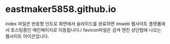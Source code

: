 # eastmaker5858.github.io

index 파일은 반응형 인트로 화면에서 슬라이드를 완료하면 imweb 웹사이트 플랫폼에서 호스팅중인 메인페이지로 이동됩니다./
favicon파일은 검색 엔진 상단탭에 나오는 웹사이트 아이콘입니다.
